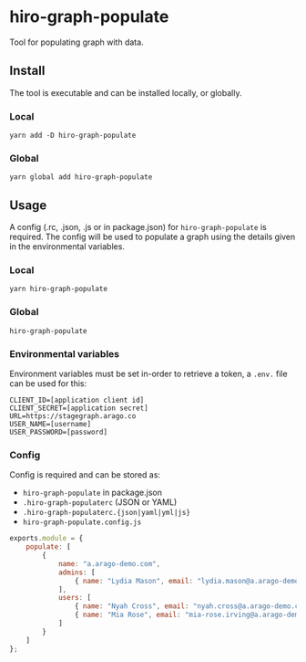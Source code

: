 # hiro-graph-populate

Tool for populating graph with data.

## Install

The tool is executable and can be installed locally, or globally.

### Local

`yarn add -D hiro-graph-populate`

### Global

`yarn global add hiro-graph-populate`

## Usage

A config (.rc, .json, .js or in package.json) for `hiro-graph-populate` is required.
The config will be used to populate a graph using the details given in the environmental variables.

### Local

`yarn hiro-graph-populate`

### Global

`hiro-graph-populate`

### Environmental variables

Environment variables must be set in-order to retrieve a token, a `.env.` file can be used for this:

```env
CLIENT_ID=[application client id]
CLIENT_SECRET=[application secret]
URL=https://stagegraph.arago.co
USER_NAME=[username]
USER_PASSWORD=[password]
```

### Config

Config is required and can be stored as:

-   `hiro-graph-populate` in package.json
-   `.hiro-graph-populaterc` (JSON or YAML)
-   `.hiro-graph-populaterc.{json|yaml|yml|js}`
-   `hiro-graph-populate.config.js`

```js
exports.module = {
    populate: [
        {
            name: "a.arago-demo.com",
            admins: [
                { name: "Lydia Mason", email: "lydia.mason@a.arago-demo.com" }
            ],
            users: [
                { name: "Nyah Cross", email: "nyah.cross@a.arago-demo.com" },
                { name: "Mia Rose", email: "mia-rose.irving@a.arago-demo.com" }
            ]
        }
    ]
};
```
